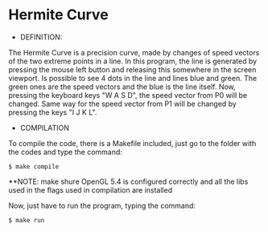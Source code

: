 # Hermite Curve


- DEFINITION: 

The Hermite Curve is a precision curve, made by changes of speed vectors of the two extreme points in a line.
In this program, the line is generated by pressing the mouse left button and releasing this somewhere in the screen viewport. Is possible to see 4 dots in the line and lines blue and green. The green ones are the speed vectors and the blue is the line itself. 
Now, pressing the keyboard keys "W A S D", the speed vector from P0 will be changed. Same way for the speed vector from P1 will be changed by pressing the keys "I J K L".


- COMPILATION

To compile the code, there is a Makefile included, just go to the folder with the codes and type the command:
	
	$ make compile

**NOTE: make shure OpenGL 5.4 is configured correctly and all the libs used in the flags used in compilation are installed


Now, just have to run the program, typing the command:
	
	$ make run